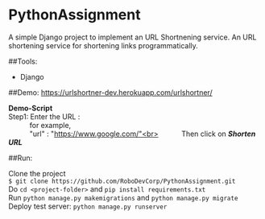 # PythonAssignment
A simple Django project to implement an URL Shortnening service. An URL shortening service for shortening links programmatically.

##Tools:
- Django

##Demo: 
https://urlshortner-dev.herokuapp.com/urlshortner/

<b>Demo-Script</b><br>
Step1: Enter the URL :<br> 
&emsp;&emsp;&emsp;for example,<br>
&emsp;&emsp;&emsp;"url" : "https://www.google.com/"<br>
&emsp;&emsp;&emsp;Then click on <b><i>Shorten URL</i></b>

##Run:

Clone the project<br>
```$ git clone https://github.com/RoboDevCorp/PythonAssignment.git```<br>
Do ```cd <project-folder>``` and ```pip install requirements.txt```<br>
Run ```python manage.py makemigrations``` and ```python manage.py migrate```<br>
Deploy test server: ```python manage.py runserver```
